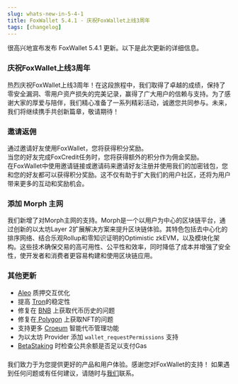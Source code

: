 ```yaml
---
slug: whats-new-in-5-4-1
title: FoxWallet 5.4.1 - 庆祝FoxWallet上线3周年
tags: [changelog]
---
```


很高兴地宣布发布 FoxWallet 5.4.1 更新。以下是此次更新的详细信息。 

<!--truncate-->

### 庆祝FoxWallet上线3周年
热烈庆祝FoxWallet上线3周年！在这段旅程中，我们取得了卓越的成绩，保持了零安全漏洞、零用户资产损失的完美记录，赢得了广大用户的信赖与支持。为了感谢大家的厚爱与陪伴，我们精心准备了一系列精彩活动，诚邀您共同参与。未来，我们将继续携手共创新篇章，敬请期待！

### 邀请返佣
通过邀请好友使用FoxWallet，您将获得积分奖励。  
当您的好友完成FoxCredit任务时，您将获得额外的积分作为佣金奖励。  
在FoxWallet中使用邀请链接或邀请码来邀请好友注册并使用我们的加密钱包，您和您的好友都可以获得积分奖励。这不仅有助于扩大我们的用户社区，还将为用户带来更多的互动和奖励机会。

### 添加 Morph 主网
我们新增了对Morph主网的支持。Morph是一个以用户为中心的区块链平台，通过创新的以太坊Layer 2扩展解决方案来提升区块链体验。其特色包括去中心化的排序网络、结合乐观Rollup和零知识证明的Optimistic zkEVM，以及模块化架构。这些技术确保交易的高可用性、公平性和效率，同时降低了成本并增强了安全性，使开发者和消费者更容易构建和使用区块链应用。

### 其他更新
- [Aleo](https://aleo.org/) 质押交互优化
- 提高 [Tron](https://tron.network/)的稳定性
- 修复在 [BNB](https://www.bnbchain.org) 上获取代币历史的问题
- 修复在[ Polygon](https://polygon.technology/) 上获取NFT的问题
- 支持更多 [Croeum](https://www.coreum.com/) 智能代币管理功能
- 为以太坊 Provider 添加 `wallet_requestPermissions` 支持
- [BetaStaking](https://betastaking.com/) 时检查公共余额是否足以支付Gas

### 
我们致力于为您提供更好的产品和用户体验。感谢您对FoxWallet的支持！ 如果遇到任何问题或有任何建议，请随时与[我们](mailto:contact@foxwallet.com)联系。